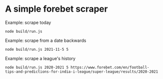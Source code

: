 # A simple forebet scraper

Example: scrape today

`node build/run.js`

Example: scrape from a date backwards

`node build/run.js 2021-11-5 5`

Example: scrape a league's history

`node build/run.js 2020-2021 5 https://www.forebet.com/en/football-tips-and-predictions-for-india-i-league/super-league/results/2020-2021`
